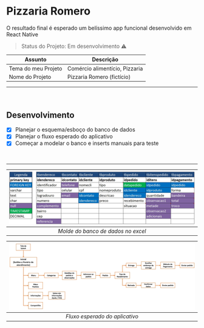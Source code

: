 # Pizzaria Romero

O resultado final é esperado um belíssimo app funcional desenvolvido em React Native

> Status do Projeto: Em desenvolvimento :warning:

| Assunto             | Descrição                      |
| ------------------- | ------------------------------ |
| Tema do meu Projeto | Comércio alimentício, Pizzaria |
| Nome do Projeto     | Pizzaria Romero (fictício)     |

<hr>

<br>

## Desenvolvimento

- [x] Planejar o esquema/esboço do banco de dados
- [x] Planejar o fluxo esperado do aplicativo
- [x] Começar a modelar o banco e inserts manuais para teste

<br>

<hr>

| ![Molde banco de dados](/img/molde-db-excel.jpg) |
| :----------------------------------------------: |
|        _Molde do banco de dados no excel_        |

| ![Fluxo APP](/img/fluxo-app.jpg) |
| :------------------------------: |
|  _Fluxo esperado do aplicativo_  |

